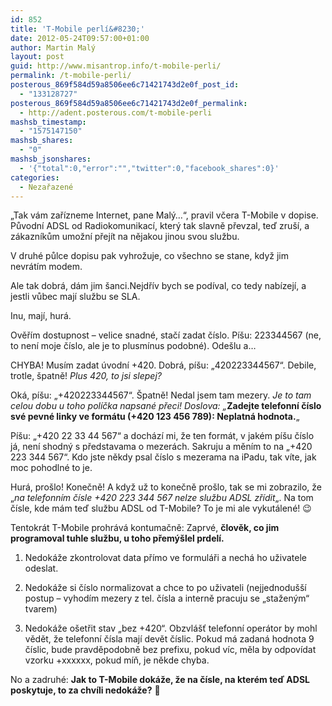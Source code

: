 ```yaml
---
id: 852
title: 'T-Mobile perlí&#8230;'
date: 2012-05-24T09:57:00+01:00
author: Martin Malý
layout: post
guid: http://www.misantrop.info/t-mobile-perli/
permalink: /t-mobile-perli/
posterous_869f584d59a8506ee6c71421743d2e0f_post_id:
  - "133128727"
posterous_869f584d59a8506ee6c71421743d2e0f_permalink:
  - http://adent.posterous.com/t-mobile-perli
mashsb_timestamp:
  - "1575147150"
mashsb_shares:
  - "0"
mashsb_jsonshares:
  - '{"total":0,"error":"","twitter":0,"facebook_shares":0}'
categories:
  - Nezařazené
---
```

&#8222;Tak v&aacute;m zař&iacute;zneme Internet, pane Mal&yacute;&#8230;&#8220;, pravil včera T-Mobile v dopise. Původn&iacute; ADSL od Radiokomunikac&iacute;, kter&yacute; tak slavně převzal, teď zru&scaron;&iacute;, a z&aacute;kazn&iacute;kům umožn&iacute; přej&iacute;t na nějakou jinou svou službu.

V druh&eacute; půlce dopisu pak vyhrožuje, co v&scaron;echno se stane, když jim nevr&aacute;t&iacute;m modem.

Ale tak dobr&aacute;, d&aacute;m jim &scaron;anci.Nejdř&iacute;v bych se pod&iacute;val, co tedy nab&iacute;zej&iacute;, a jestli vůbec maj&iacute; službu se SLA.

Inu, maj&iacute;, hur&aacute;.

Ověř&iacute;m dostupnost &#8211; velice snadn&eacute;, stač&iacute; zadat č&iacute;slo. P&iacute;&scaron;u: 223344567 (ne, to nen&iacute; moje č&iacute;slo, ale je to plusm&iacute;nus podobn&eacute;). Ode&scaron;lu a&#8230;

CHYBA! Mus&iacute;m zadat &uacute;vodn&iacute; +420. Dobr&aacute;, p&iacute;&scaron;u: &#8222;420223344567&#8220;. Debile, trotle, &scaron;patně! _Plus 420, to jsi slepej?_

Ok&aacute;, p&iacute;&scaron;u: &#8222;+420223344567&#8220;. &Scaron;patně! Nedal jsem tam mezery. _Je to tam celou dobu u toho pol&iacute;čka napsan&eacute; přeci! Doslova: &#8222;_**Zadejte telefonn&iacute; č&iacute;slo sv&eacute; pevn&eacute; linky ve form&aacute;tu (+420 123 456 789): Neplatn&aacute; hodnota.**&#8222;

P&iacute;&scaron;u: &#8222;+420 22 33 44 567&#8220; a doch&aacute;z&iacute; mi, že ten form&aacute;t, v jak&eacute;m p&iacute;&scaron;u č&iacute;slo j&aacute;, nen&iacute; shodn&yacute; s představama o mezer&aacute;ch. Sakruju a měn&iacute;m to na &#8222;+420 223 344 567&#8220;. Kdo jste někdy psal č&iacute;slo s mezerama na iPadu, tak v&iacute;te, jak moc pohodln&eacute; to je.

Hur&aacute;, pro&scaron;lo! Konečně! A když už to konečně pro&scaron;lo, tak se mi zobrazilo, že &#8222;_na telefonn&iacute;m č&iacute;sle +420 223 344 567 nelze službu ADSL zř&iacute;dit_&#8222;. Na tom č&iacute;sle, kde m&aacute;m teď službu ADSL od T-Mobile? To je mi ale vykut&aacute;len&eacute;! 😉

Tentokr&aacute;t T-Mobile prohr&aacute;v&aacute; kontumačně: Zaprv&eacute;, **člověk, co jim programoval tuhle službu, u toho přem&yacute;&scaron;lel prdel&iacute;.**

1. Nedok&aacute;že zkontrolovat data př&iacute;mo ve formul&aacute;ři a nech&aacute; ho uživatele odeslat.

2. Nedok&aacute;že si č&iacute;slo normalizovat a chce to po uživateli (nejjednodu&scaron;&scaron;&iacute; postup &#8211; vyhod&iacute;m mezery z tel. č&iacute;sla a interně pracuju se &#8222;stažen&yacute;m&#8220; tvarem)

3. Nedok&aacute;že o&scaron;etřit stav &#8222;bez +420&#8220;. Obzvl&aacute;&scaron;ť telefonn&iacute; oper&aacute;tor by mohl vědět, že telefonn&iacute; č&iacute;sla maj&iacute; devět č&iacute;slic. Pokud m&aacute; zadan&aacute; hodnota 9 č&iacute;slic, bude pravděpodobně bez prefixu, pokud v&iacute;c, měla by odpov&iacute;dat vzorku +xxxxxx, pokud m&iacute;ň, je někde chyba.

No a zadruh&eacute;: **Jak to T-Mobile dok&aacute;že, že na č&iacute;sle, na kter&eacute;m teď ADSL poskytuje, to za chv&iacute;li nedok&aacute;že?** 🙂